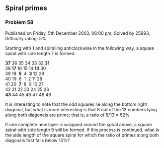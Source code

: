Spiral primes
-------------

### Problem 58

Published on Friday, 5th December 2003, 06:00 pm; Solved by 25993;
Difficulty rating: 5%

Starting with 1 and spiralling anticlockwise in the following way, a
square spiral with side length 7 is formed.

**37** 36 35 34 33 32 **31**\
 38 **17** 16 15 14 **13** 30\
 39 18  **5**  4  **3** 12 29\
 40 19  6  1  2 11 28\
 41 20  **7**  8  9 10 27\
 42 21 22 23 24 25 26\
**43** 44 45 46 47 48 49

It is interesting to note that the odd squares lie along the bottom
right diagonal, but what is more interesting is that 8 out of the 13
numbers lying along both diagonals are prime; that is, a ratio of 8/13 ≈
62%.

If one complete new layer is wrapped around the spiral above, a square
spiral with side length 9 will be formed. If this process is continued,
what is the side length of the square spiral for which the ratio of
primes along both diagonals first falls below 10%?
